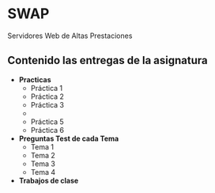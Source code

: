 # SWAP
Servidores Web de Altas Prestaciones

## Contenido las entregas de la asignatura

- **Practicas**
    + Práctica 1
    + Práctica 2
    + Práctica 3
    +
    + Práctica 5
    + Práctica 6
- **Preguntas Test de cada Tema**
    * Tema 1
    * Tema 2
    * Tema 3
    * Tema 4
- **Trabajos de clase**